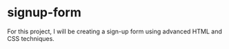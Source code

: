 # signup-form
For this project, I will be creating a sign-up form using advanced HTML and CSS techniques.